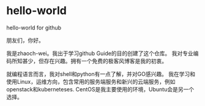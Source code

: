 # hello-world
hello-world for github

朋友们，你好。

我是zhaoch-wei。我出于学习github Guide的目的创建了这个仓库。
我对专业编码所知甚少，但存在兴趣。拥有一个免费的极客风博客是我的初衷。

就编程语言而言，我对shell和python有一点了解，并对GO感兴趣。
我在学习和使用Linux，运维方向，包含常用的服务端服务和新兴的云端服务，例如openstack和kuberneteses.
CentOS是我主要使用的环境，Ubuntu会是另一个选择。
